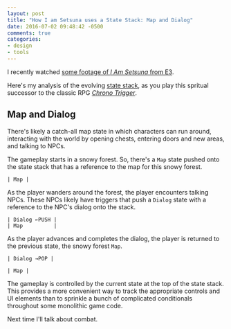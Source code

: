 ```yaml
---
layout: post
title: "How I am Setsuna uses a State Stack: Map and Dialog"
date: 2016-07-02 09:48:42 -0500
comments: true
categories:
- design
- tools
---
```

I recently watched [some footage of *I Am Setsuna* from E3](https://www.youtube.com/watch?v%3DGUwmNnMXd4A).

Here's my analysis of the evolving <a href="https://en.wikipedia.org/wiki/Stack_(abstract_data_type)">state stack</a>, as you play this spritual successor to the classic RPG [*Chrono Trigger*](https://en.wikipedia.org/wiki/Chrono_Trigger).

<!--more-->

## Map and Dialog

There's likely a catch-all map state in which characters can run around, interacting with the world by opening chests, entering doors and new areas, and talking to NPCs.

The gameplay starts in a snowy forest.  So, there's a `Map` state pushed onto the state stack that has a reference to the map for this snowy forest.


    | Map |


As the player wanders around the forest, the player encounters talking NPCs.  These NPCs likely have triggers that push a `Dialog` state with a reference to the NPC's dialog onto the stack.

    | Dialog ←PUSH |
    | Map          |

As the player advances and completes the dialog, the player is returned to the previous state, the snowy forest `Map`.

    | Dialog →POP |

    | Map |

The gameplay is controlled by the current state at the top of the state stack.  This provides a more convenient way to track the appropriate controls and UI elements than to sprinkle a bunch of complicated conditionals throughout some monolithic game code.

Next time I'll talk about combat.
